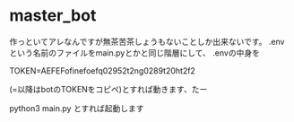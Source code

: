 # master_bot
作っといてアレなんですが無茶苦茶しょうもないことしか出来ないです。
.envという名前のファイルをmain.pyとかと同じ階層にして、
.envの中身を

TOKEN=AEFEFofinefoefq02952t2ng0289t20ht2f2

(=以降はbotのTOKENをコピペ)とすれば動きます、たー

python3 main.py とすれば起動します